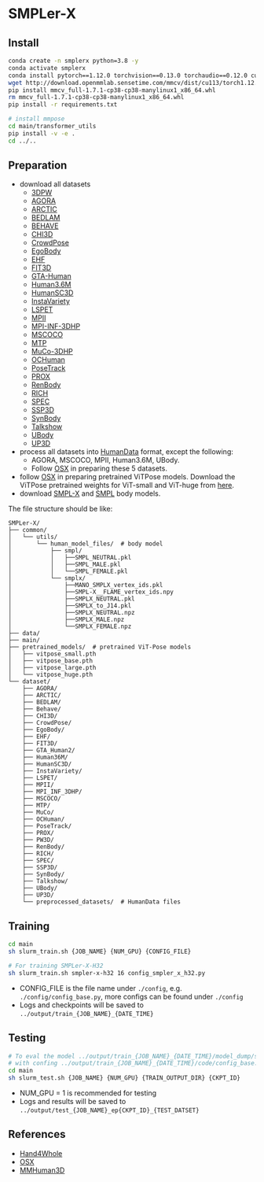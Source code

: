 # SMPLer-X

## Install
```bash
conda create -n smplerx python=3.8 -y
conda activate smplerx
conda install pytorch==1.12.0 torchvision==0.13.0 torchaudio==0.12.0 cudatoolkit=11.3 -c pytorch -y
wget http://download.openmmlab.sensetime.com/mmcv/dist/cu113/torch1.12.0/mmcv_full-1.7.1-cp38-cp38-manylinux1_x86_64.whl
pip install mmcv_full-1.7.1-cp38-cp38-manylinux1_x86_64.whl
rm mmcv_full-1.7.1-cp38-cp38-manylinux1_x86_64.whl
pip install -r requirements.txt

# install mmpose
cd main/transformer_utils
pip install -v -e .
cd ../..
```

## Preparation
- download all datasets
  - [3DPW](https://virtualhumans.mpi-inf.mpg.de/3DPW/)
  - [AGORA](https://agora.is.tue.mpg.de/index.html)       
  - [ARCTIC](https://arctic.is.tue.mpg.de/)      
  - [BEDLAM](https://bedlam.is.tue.mpg.de/index.html)      
  - [BEHAVE](https://github.com/xiexh20/behave-dataset)      
  - [CHI3D](https://ci3d.imar.ro/)       
  - [CrowdPose](https://github.com/Jeff-sjtu/CrowdPose)   
  - [EgoBody](https://sanweiliti.github.io/egobody/egobody.html)     
  - [EHF](https://smpl-x.is.tue.mpg.de/index.html)         
  - [FIT3D](https://fit3d.imar.ro/)                
  - [GTA-Human](https://caizhongang.github.io/projects/GTA-Human/)           
  - [Human3.6M](http://vision.imar.ro/human3.6m/description.php)             
  - [HumanSC3D](https://sc3d.imar.ro/)            
  - [InstaVariety](https://github.com/akanazawa/human_dynamics/blob/master/doc/insta_variety.md)         
  - [LSPET](http://sam.johnson.io/research/lspet.html)                
  - [MPII](http://human-pose.mpi-inf.mpg.de/)                 
  - [MPI-INF-3DHP](https://vcai.mpi-inf.mpg.de/3dhp-dataset/)         
  - [MSCOCO](https://cocodataset.org/#home)               
  - [MTP](https://tuch.is.tue.mpg.de/)                    
  - [MuCo-3DHP](https://vcai.mpi-inf.mpg.de/projects/SingleShotMultiPerson/)                   
  - [OCHuman](https://github.com/liruilong940607/OCHumanApi)                
  - [PoseTrack](https://posetrack.net/)                
  - [PROX](https://prox.is.tue.mpg.de/)                   
  - [RenBody](https://magichub.com/datasets/openxd-renbody/)
  - [RICH](https://rich.is.tue.mpg.de/index.html)
  - [SPEC](https://spec.is.tue.mpg.de/index.html)
  - [SSP3D](https://github.com/akashsengupta1997/SSP-3D)
  - [SynBody](https://maoxie.github.io/SynBody/)
  - [Talkshow](https://talkshow.is.tue.mpg.de/)
  - [UBody](https://github.com/IDEA-Research/OSX)
  - [UP3D](https://files.is.tuebingen.mpg.de/classner/up/)
- process all datasets into [HumanData](https://github.com/open-mmlab/mmhuman3d/blob/main/docs/human_data.md) format, except the following:
  - AGORA, MSCOCO, MPII, Human3.6M, UBody. 
  - Follow [OSX](https://github.com/IDEA-Research/OSX) in preparing these 5 datasets.
- follow [OSX](https://github.com/IDEA-Research/OSX) in preparing pretrained ViTPose models. Download the ViTPose pretrained weights for ViT-small and ViT-huge from [here](https://github.com/ViTAE-Transformer/ViTPose).
- download [SMPL-X](https://smpl-x.is.tue.mpg.de/) and [SMPL](https://smpl.is.tue.mpg.de/) body models.

The file structure should be like:
```
SMPLer-X/
├── common/
│   └── utils/
│       └── human_model_files/  # body model
│           ├── smpl/
│           │   ├──SMPL_NEUTRAL.pkl
│           │   ├──SMPL_MALE.pkl
│           │   └──SMPL_FEMALE.pkl
│           └── smplx/
│               ├──MANO_SMPLX_vertex_ids.pkl
│               ├──SMPL-X__FLAME_vertex_ids.npy
│               ├──SMPLX_NEUTRAL.pkl
│               ├──SMPLX_to_J14.pkl
│               ├──SMPLX_NEUTRAL.npz
│               ├──SMPLX_MALE.npz
│               └──SMPLX_FEMALE.npz
├── data/
├── main/
├── pretrained_models/  # pretrained ViT-Pose models
│   ├── vitpose_small.pth
│   ├── vitpose_base.pth
│   ├── vitpose_large.pth
│   └── vitpose_huge.pth
└── dataset/  
    ├── AGORA/       
    ├── ARCTIC/      
    ├── BEDLAM/      
    ├── Behave/      
    ├── CHI3D/       
    ├── CrowdPose/   
    ├── EgoBody/     
    ├── EHF/         
    ├── FIT3D/                
    ├── GTA_Human2/           
    ├── Human36M/             
    ├── HumanSC3D/            
    ├── InstaVariety/         
    ├── LSPET/                
    ├── MPII/                 
    ├── MPI_INF_3DHP/         
    ├── MSCOCO/               
    ├── MTP/                    
    ├── MuCo/                   
    ├── OCHuman/                
    ├── PoseTrack/                
    ├── PROX/                   
    ├── PW3D/                   
    ├── RenBody/
    ├── RICH/
    ├── SPEC/
    ├── SSP3D/
    ├── SynBody/
    ├── Talkshow/
    ├── UBody/
    ├── UP3D/
    └── preprocessed_datasets/  # HumanData files
```

## Training
```bash
cd main
sh slurm_train.sh {JOB_NAME} {NUM_GPU} {CONFIG_FILE}

# For training SMPLer-X-H32
sh slurm_train.sh smpler-x-h32 16 config_smpler_x_h32.py

```
- CONFIG_FILE is the file name under `./config`, e.g. `./config/config_base.py`, more configs can be found under `./config`
- Logs and checkpoints will be saved to `../output/train_{JOB_NAME}_{DATE_TIME}`


## Testing
```bash
# To eval the model ../output/train_{JOB_NAME}_{DATE_TIME}/model_dump/snapshot_{CKPT_ID}.pth.tar 
# with confing ../output/train_{JOB_NAME}_{DATE_TIME}/code/config_base.py
cd main
sh slurm_test.sh {JOB_NAME} {NUM_GPU} {TRAIN_OUTPUT_DIR} {CKPT_ID}
```
- NUM_GPU = 1 is recommended for testing
- Logs and results  will be saved to `../output/test_{JOB_NAME}_ep{CKPT_ID}_{TEST_DATSET}`

## References
- [Hand4Whole](https://github.com/mks0601/Hand4Whole_RELEASE)
- [OSX](https://github.com/IDEA-Research/OSX)
- [MMHuman3D](https://github.com/open-mmlab/mmhuman3d)